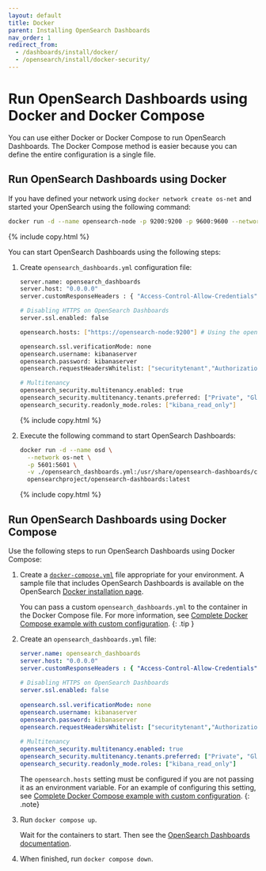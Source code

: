 ```yaml
---
layout: default
title: Docker
parent: Installing OpenSearch Dashboards
nav_order: 1
redirect_from: 
  - /dashboards/install/docker/
  - /opensearch/install/docker-security/
---
```


# Run OpenSearch Dashboards using Docker and Docker Compose

You can use either Docker or Docker Compose to run OpenSearch Dashboards. The Docker Compose method is easier because you can define the entire configuration is a single file.

## Run OpenSearch Dashboards using Docker

If you have defined your network using `docker network create os-net` and started your OpenSearch using the following command:

```bash
docker run -d --name opensearch-node -p 9200:9200 -p 9600:9600 --network os-net -e "discovery.type=single-node" -e "OPENSEARCH_INITIAL_ADMIN_PASSWORD=<admin_password>" opensearchproject/opensearch:latest
```
{% include copy.html %}

You can start OpenSearch Dashboards using the following steps:

1. Create `opensearch_dashboards.yml` configuration file:

    ```bash
    server.name: opensearch_dashboards
    server.host: "0.0.0.0"
    server.customResponseHeaders : { "Access-Control-Allow-Credentials" : "true" }
    
    # Disabling HTTPS on OpenSearch Dashboards
    server.ssl.enabled: false
    
    opensearch.hosts: ["https://opensearch-node:9200"] # Using the opensearch container name
    
    opensearch.ssl.verificationMode: none
    opensearch.username: kibanaserver
    opensearch.password: kibanaserver
    opensearch.requestHeadersWhitelist: ["securitytenant","Authorization"]
    
    # Multitenancy
    opensearch_security.multitenancy.enabled: true
    opensearch_security.multitenancy.tenants.preferred: ["Private", "Global"]
    opensearch_security.readonly_mode.roles: ["kibana_read_only"]
    ```
    {% include copy.html %}

2. Execute the following command to start OpenSearch Dashboards:

    ```bash
    docker run -d --name osd \
      --network os-net \
      -p 5601:5601 \
      -v ./opensearch_dashboards.yml:/usr/share/opensearch-dashboards/config/opensearch_dashboards.yml \
      opensearchproject/opensearch-dashboards:latest
    ```
    {% include copy.html %}

## Run OpenSearch Dashboards using Docker Compose

Use the following steps to run OpenSearch Dashboards using Docker Compose:

1. Create a [`docker-compose.yml`](https://docs.docker.com/compose/compose-file/) file appropriate for your environment. A sample file that includes OpenSearch Dashboards is available on the OpenSearch [Docker installation page]({{site.url}}{{site.baseurl}}/opensearch/install/docker#sample-docker-composeyml).

   You can pass a custom `opensearch_dashboards.yml` to the container in the Docker Compose file. For more information, see [Complete Docker Compose example with custom configuration]({{site.url}}{{site.baseurl}}/install-and-configure/install-opensearch/docker/#complete-docker-compose-example-with-custom-configuration).
   {: .tip }

1. Create an `opensearch_dashboards.yml` file:
  
    ```yaml
    server.name: opensearch_dashboards
    server.host: "0.0.0.0"
    server.customResponseHeaders : { "Access-Control-Allow-Credentials" : "true" }
       
    # Disabling HTTPS on OpenSearch Dashboards
    server.ssl.enabled: false
       
    opensearch.ssl.verificationMode: none
    opensearch.username: kibanaserver
    opensearch.password: kibanaserver
    opensearch.requestHeadersWhitelist: ["securitytenant","Authorization"]
       
    # Multitenancy
    opensearch_security.multitenancy.enabled: true
    opensearch_security.multitenancy.tenants.preferred: ["Private", "Global"]
    opensearch_security.readonly_mode.roles: ["kibana_read_only"]
    ```

    The `opensearch.hosts` setting must be configured if you are not passing it as an environment variable. For an example of configuring this setting, see [Complete Docker Compose example with custom configuration]({{site.url}}{{site.baseurl}}/install-and-configure/install-opensearch/docker/#complete-docker-compose-example-with-custom-configuration).
    {: .note}

1. Run `docker compose up`.

   Wait for the containers to start. Then see the [OpenSearch Dashboards documentation]({{site.url}}{{site.baseurl}}/dashboards/index/).

1. When finished, run `docker compose down`.
